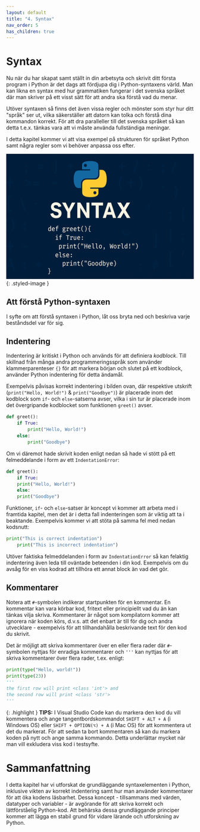 ```yaml
---
layout: default
title: "4. Syntax"
nav_order: 5
has_children: true
---
```


# Syntax
Nu när du har skapat samt ställt in din arbetsyta och skrivit ditt första program i Python är det dags att fördjupa dig i Python-syntaxens värld. Man kan likna en syntax med hur grammatiken fungerar i det svenska språket där man skriver på ett visst sätt för att andra ska förstå vad du menar.

Utöver syntaxen så finns det även vissa regler och mönster som styr hur ditt "språk" ser ut, vilka säkerställer att datorn kan tolka och förstå dina kommandon korrekt. För att dra paralleller till det svenska språket så kan detta t.e.x. tänkas vara att vi måste använda fullständiga meningar. 

I detta kapitel kommer vi att visa exempel på strukturen för språket Python samt några regler som vi behöver anpassa oss efter.

![Indentation](../../assets/images/banners/ch4_wide.png){: .styled-image }

## Att förstå Python-syntaxen

I syfte om att förstå syntaxen i Python, låt oss bryta ned och beskriva varje beståndsdel var för sig.

## Indentering
Indentering är kritiskt i Python och används för att definiera _kodblock_. Till skillnad från många andra programmeringsspråk som använder klammerparenteser `{}` för att markera början och slutet på ett kodblock, använder Python indentering för detta ändamål. 

Exempelvis påvisas korrekt indentering i bilden ovan, där respektive utskrift (`print("Hello, World!")` & `print("Goodbye")`) är placerade inom det kodblock som `if`- och `else`-satserna avser, vilka i sin tur är placerade inom det övergripande kodblocket som funktionen `greet()` avser.
```python
def greet():
    if True:
        print("Hello, World!")
    else:
        print("Goodbye")
```

Om vi däremot hade skrivit koden enligt nedan så hade vi stött på ett felmeddelande i form av ett `IndentationError`:
```python
def greet():
    if True:
    print("Hello, World!")
    else:
    print("Goodbye")
```

Funktioner, `if`- och `else`-satser är koncept vi kommer att arbeta med i framtida kapitel, men det är i detta fall indenteringen som är viktig att ta i beaktande. Exempelvis kommer vi att stöta på samma fel med nedan kodsnutt:

```python
print("This is correct indentation")
    print("This is incorrect indentation")
```
Utöver faktiska felmeddelanden i form av `IndentationError` så kan felaktig indentering även leda till oväntade beteenden i din kod. Exempelvis om du avsåg för en viss kodrad att tillhöra ett annat block än vad det gör.

## Kommentarer
Notera att `#`-symbolen indikerar startpunkten för en kommentar. En kommentar kan vara körbar kod, fritext eller principiellt vad du än kan tänkas vilja skriva. Kommentarer är något som kompilatorn kommer att ignorera när koden körs, d.v.s. att det enbart är till för dig och andra utvecklare - exempelvis för att tillhandahålla beskrivande text för den kod du skrivit.

Det är möjligt att skriva kommentarer över en eller flera rader där `#`-symbolen nyttjas för enradiga kommentarer och `'''` kan nyttjas för att skriva kommentarer över flera rader, t.ex. enligt: 
```python
print(type("Hello, world!"))
print(type(23))
'''
the first row will print <class 'int'> and
the second row will print <class 'str'>
'''
```

{: .highlight }
**TIPS:** I Visual Studio Code kan du markera den kod du vill kommentera och ange tangentbordskommandot `SHIFT + ALT + A` (i Windows OS) eller `SHIFT + OPTION(⌥) + A` (i Mac OS) för att kommentera ut det du markerat. För att sedan ta bort kommentaren så kan du markera koden på nytt och ange samma kommando. Detta underlättar mycket när man vill exkludera viss kod i testsyfte.

# Sammanfattning
I detta kapitel har vi utforskat de grundläggande syntaxelementen i Python, inklusive vikten av korrekt indentering samt hur man använder kommentarer för att öka kodens läsbarhet. Dessa koncept - tillsammans med värden, datatyper och variabler - är avgörande för att skriva korrekt och lättförståelig Python-kod. Att behärska dessa grundläggande principer kommer att lägga en stabil grund för vidare lärande och utforskning av Python.